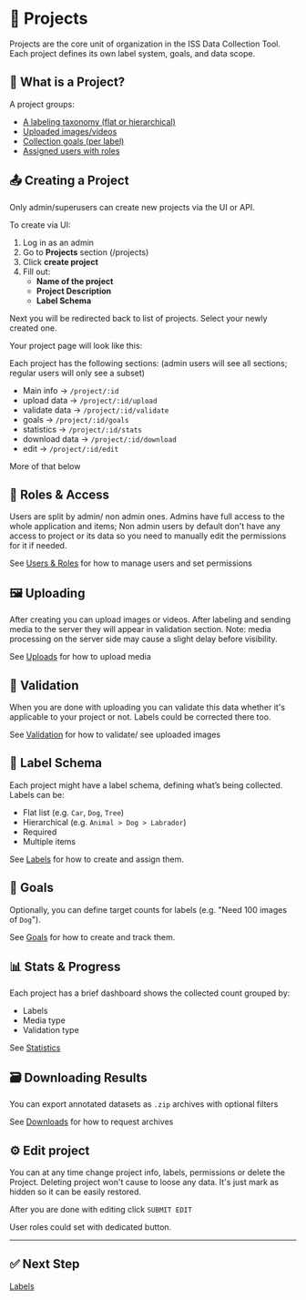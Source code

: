 # 📁 Projects

Projects are the core unit of organization in the ISS Data Collection Tool.
Each project defines its own label system, goals, and data scope.

<!-- <img src="/docs/assets/" alt="project_main"> -->

## 🔹 What is a Project?

A project groups:

- [A labeling taxonomy (flat or hierarchical)](/docs/labels.md)
- [Uploaded images/videos](/docs/uploads.md)
- [Collection goals (per label)](/docs/goals.md)
- [Assigned users with roles](/docs/users.md)

## 📤 Creating a Project

Only admin/superusers can create new projects via the UI or API.

To create via UI:
1. Log in as an admin
2. Go to **Projects** section (/projects)
3. Click **create project**
4. Fill out:
   - **Name of the project**
   - **Project Description**
   - **Label Schema**

<!-- <img src="/docs/assets/" alt="project_create"> -->

Next you will be redirected back to list of projects.
Select your newly created one.

Your project page will look like this:

<!-- <img src="/docs/assets/" alt="project_detail"> -->

Each project has the following sections:
(admin users will see all sections; regular users will only see a subset)

- Main info → `/project/:id`
- upload data → `/project/:id/upload`
- validate data → `/project/:id/validate`
- goals → `/project/:id/goals`
- statistics → `/project/:id/stats`
- download data → `/project/:id/download`
- edit → `/project/:id/edit`

More of that below

## 👥 Roles & Access

Users are split by admin/ non admin ones.
Admins have full access to the whole application and items;
Non admin users by default don't have any access to project or its data
so you need to manually edit the permissions for it if needed.

<!-- <img src="/docs/assets/" alt="project_permissions"> -->

See [Users & Roles](/docs/users.md) for how to manage users and set permissions

## 🖼️ Uploading

After creating you can upload images or videos.
After labeling and sending media to the server they will appear in validation section.
Note: media processing on the server side may cause a slight delay before visibility.

<!-- <img src="/docs/assets/" alt="upload"> -->

See [Uploads](/docs/uploads.md) for how to upload media

## 📝 Validation

When you are done with uploading you can validate this data whether it's applicable to your project or not.
Labels could be corrected there too.

<!-- <img src="/docs/assets/" alt="validate"> -->

See [Validation](/docs/validation.md) for how to validate/ see uploaded images

## 🧩 Label Schema

Each project might have a label schema, defining what’s being collected. Labels can be:

- Flat list (e.g. `Car`, `Dog`, `Tree`)
- Hierarchical (e.g. `Animal > Dog > Labrador`)
- Required
- Multiple items

<!-- <img src="/docs/assets/" alt="labels"> -->

See [Labels](/docs/labels.md) for how to create and assign them.

## 🎯 Goals

Optionally, you can define target counts for labels (e.g. "Need 100 images of `Dog`").

<!-- <img src="/docs/assets/" alt="goals"> -->

See [Goals](/docs/goals.md) for how to create and track them.

## 📊 Stats & Progress

Each project has a brief dashboard shows the collected count grouped by:
- Labels
- Media type
- Validation type

<!-- <img src="/docs/assets/" alt="stats"> -->

See [Statistics](/docs/statistics.md)

## 🗃 Downloading Results

You can export annotated datasets as `.zip` archives with optional filters

<!-- <img src="/docs/assets/" alt="download"> -->

See [Downloads](/docs/downloads.md) for how to request archives

## ⚙️ Edit project

You can at any time change project info, labels, permissions or delete the Project.
Deleting project won't cause to loose any data. It's just mark as hidden so it can be easily restored.

After you are done with editing click `SUBMIT EDIT`

User roles could set with dedicated button.

<!-- <img src="/docs/assets/" alt="project_edit"> -->

---

## ✅ Next Step

[Labels](/docs/labels.md)
